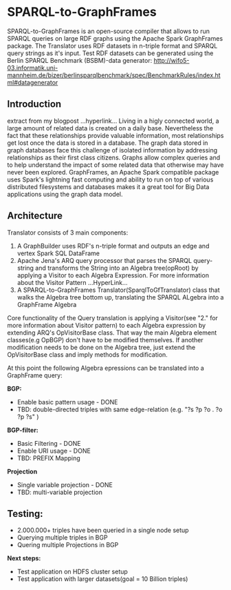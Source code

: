 # SPARQL-to-GraphFrames
SPARQL-to-GraphFrames is an open-source compiler that allows to run SPARQL queries on large RDF graphs using the Apache Spark GraphFrames package.
The Translator uses RDF datasets in n-triple format and SPARQL query strings as it's input. Test RDF datasets can be generated using the Berlin SPARQL Benchmark (BSBM)-data generator:
http://wifo5-03.informatik.uni-mannheim.de/bizer/berlinsparqlbenchmark/spec/BenchmarkRules/index.html#datagenerator


Introduction
---
extract from my blogpost ...hyperlink...
Living in a higly connected world, a large amount of related data is created on a daily base. Nevertheless the fact that these relationships provide valuable information, most relationships get lost once the data is stored in a database. The graph data stored in graph databases face this challenge of isolated information by addressing relationships as their first class citizens.
Graphs allow complex queries and to help understand the impact of some related data that otherwise may have never been explored.
GraphFrames, an Apache Spark compatible package uses Spark's lightning fast computing and ability to run on top of various distributed filesystems and databases makes it a great tool for Big Data applications using the graph data model.


Architecture
---
Translator consists of 3 main components:
1. A GraphBuilder uses RDF's n-triple format and outputs an edge and vertex Spark SQL DataFrame
2. Apache Jena's ARQ query processor that parses the SPARQL query-string and transforms the String into an Algebra tree(opRoot) by applying a Visitor to each Algebra Expression. For more information about the Visitor Pattern ...HyperLink...
3. A SPARQL-to-GraphFrames Translator(SparqlToGfTranslator) class that walks the Algebra tree bottom up, translating the SPARQL ALgebra into a GraphFrame Algebra

Core functionality of the Query translation is applying a Visitor(see "2." for more information about Visitor pattern) to each Algebra expression by extending ARQ's OpVisitorBase class. That way the main Algebra element classes(e.g OpBGP) don't have to be modified themselves.
If another modification needs to be done on the Algebra tree, just extend the OpVisitorBase class and imply methods for modification.

At this point the following Algebra epressions can be translated into a GraphFrame query:

**BGP:**

* Enable basic pattern usage - DONE
* TBD: double-directed triples with same edge-relation (e.g. "?s ?p ?o . ?o ?p ?s" )

**BGP-filter:**

* Basic Filtering - DONE
* Enable URI usage - DONE
* TBD: PREFIX Mapping 

**Projection**

* Single variable projection - DONE
* TBD: multi-variable projection

Testing:
---
* 2.000.000+ triples have been queried in a single node setup 
* Querying multiple triples in BGP
* Quering multiple Projections in BGP

**Next steps:**

* Test application on HDFS cluster setup
* Test application with larger datasets(goal = 10 Billion triples)










